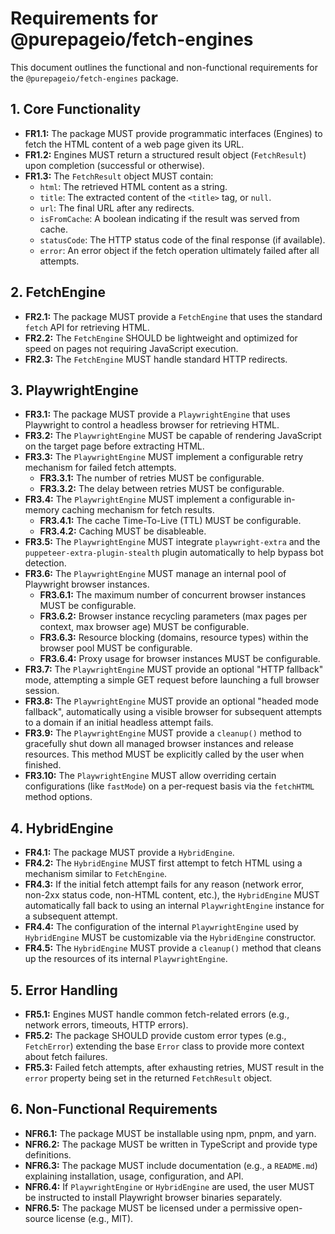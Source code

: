 # Requirements for @purepageio/fetch-engines

This document outlines the functional and non-functional requirements for the `@purepageio/fetch-engines` package.

## 1. Core Functionality

- **FR1.1:** The package MUST provide programmatic interfaces (Engines) to fetch the HTML content of a web page given its URL.
- **FR1.2:** Engines MUST return a structured result object (`FetchResult`) upon completion (successful or otherwise).
- **FR1.3:** The `FetchResult` object MUST contain:
  - `html`: The retrieved HTML content as a string.
  - `title`: The extracted content of the `<title>` tag, or `null`.
  - `url`: The final URL after any redirects.
  - `isFromCache`: A boolean indicating if the result was served from cache.
  - `statusCode`: The HTTP status code of the final response (if available).
  - `error`: An error object if the fetch operation ultimately failed after all attempts.

## 2. FetchEngine

- **FR2.1:** The package MUST provide a `FetchEngine` that uses the standard `fetch` API for retrieving HTML.
- **FR2.2:** The `FetchEngine` SHOULD be lightweight and optimized for speed on pages not requiring JavaScript execution.
- **FR2.3:** The `FetchEngine` MUST handle standard HTTP redirects.

## 3. PlaywrightEngine

- **FR3.1:** The package MUST provide a `PlaywrightEngine` that uses Playwright to control a headless browser for retrieving HTML.
- **FR3.2:** The `PlaywrightEngine` MUST be capable of rendering JavaScript on the target page before extracting HTML.
- **FR3.3:** The `PlaywrightEngine` MUST implement a configurable retry mechanism for failed fetch attempts.
  - **FR3.3.1:** The number of retries MUST be configurable.
  - **FR3.3.2:** The delay between retries MUST be configurable.
- **FR3.4:** The `PlaywrightEngine` MUST implement a configurable in-memory caching mechanism for fetch results.
  - **FR3.4.1:** The cache Time-To-Live (TTL) MUST be configurable.
  - **FR3.4.2:** Caching MUST be disableable.
- **FR3.5:** The `PlaywrightEngine` MUST integrate `playwright-extra` and the `puppeteer-extra-plugin-stealth` plugin automatically to help bypass bot detection.
- **FR3.6:** The `PlaywrightEngine` MUST manage an internal pool of Playwright browser instances.
  - **FR3.6.1:** The maximum number of concurrent browser instances MUST be configurable.
  - **FR3.6.2:** Browser instance recycling parameters (max pages per context, max browser age) MUST be configurable.
  - **FR3.6.3:** Resource blocking (domains, resource types) within the browser pool MUST be configurable.
  - **FR3.6.4:** Proxy usage for browser instances MUST be configurable.
- **FR3.7:** The `PlaywrightEngine` MUST provide an optional "HTTP fallback" mode, attempting a simple GET request before launching a full browser session.
- **FR3.8:** The `PlaywrightEngine` MUST provide an optional "headed mode fallback", automatically using a visible browser for subsequent attempts to a domain if an initial headless attempt fails.
- **FR3.9:** The `PlaywrightEngine` MUST provide a `cleanup()` method to gracefully shut down all managed browser instances and release resources. This method MUST be explicitly called by the user when finished.
- **FR3.10:** The `PlaywrightEngine` MUST allow overriding certain configurations (like `fastMode`) on a per-request basis via the `fetchHTML` method options.

## 4. HybridEngine

- **FR4.1:** The package MUST provide a `HybridEngine`.
- **FR4.2:** The `HybridEngine` MUST first attempt to fetch HTML using a mechanism similar to `FetchEngine`.
- **FR4.3:** If the initial fetch attempt fails for any reason (network error, non-2xx status code, non-HTML content, etc.), the `HybridEngine` MUST automatically fall back to using an internal `PlaywrightEngine` instance for a subsequent attempt.
- **FR4.4:** The configuration of the internal `PlaywrightEngine` used by `HybridEngine` MUST be customizable via the `HybridEngine` constructor.
- **FR4.5:** The `HybridEngine` MUST provide a `cleanup()` method that cleans up the resources of its internal `PlaywrightEngine`.

## 5. Error Handling

- **FR5.1:** Engines MUST handle common fetch-related errors (e.g., network errors, timeouts, HTTP errors).
- **FR5.2:** The package SHOULD provide custom error types (e.g., `FetchError`) extending the base `Error` class to provide more context about fetch failures.
- **FR5.3:** Failed fetch attempts, after exhausting retries, MUST result in the `error` property being set in the returned `FetchResult` object.

## 6. Non-Functional Requirements

- **NFR6.1:** The package MUST be installable using npm, pnpm, and yarn.
- **NFR6.2:** The package MUST be written in TypeScript and provide type definitions.
- **NFR6.3:** The package MUST include documentation (e.g., a `README.md`) explaining installation, usage, configuration, and API.
- **NFR6.4:** If `PlaywrightEngine` or `HybridEngine` are used, the user MUST be instructed to install Playwright browser binaries separately.
- **NFR6.5:** The package MUST be licensed under a permissive open-source license (e.g., MIT).
